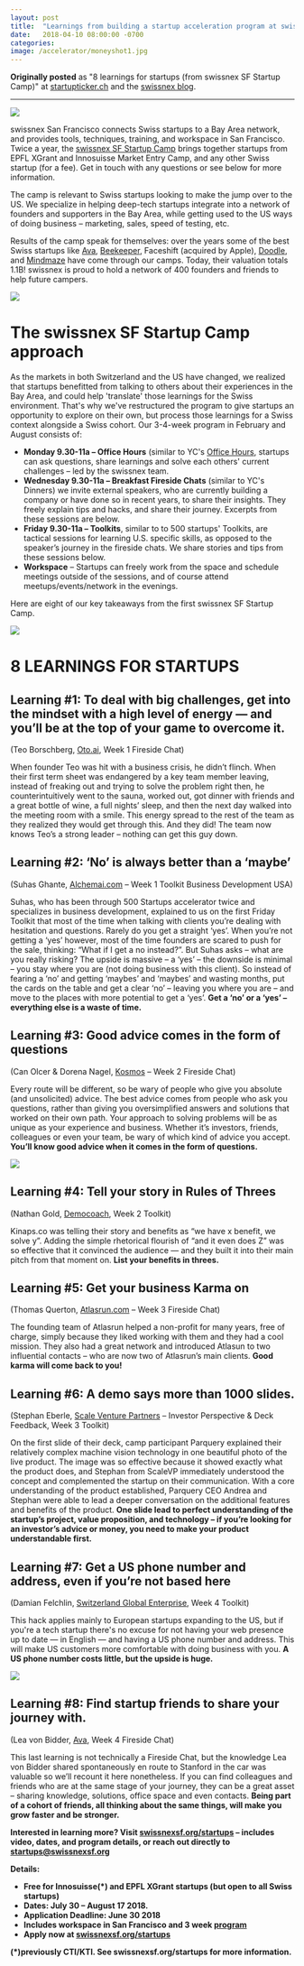 ```yaml
---
layout: post
title:  "Learnings from building a startup acceleration program at swissnex SF"
date:   2018-04-10 08:00:00 -0700
categories: 
image: /accelerator/moneyshot1.jpg
---
```


**Originally posted**  as "8 learnings for startups (from swissnex SF Startup Camp)" at <a href="https://www.startupticker.ch/en/news/june-2018/what-swiss-start-ups-learned-in-san-francisco" target="_blank">startupticker.ch</a> and the <a href="https://nextrends.swissnexsanfrancisco.org/8-learnings-from-swiss-start-ups-in-silicon-valley/" target="_blank">swissnex blog</a>.

------------------------------------------------------------------------------------------------------------------

![](/accelerator/moneyshot1.jpg)

swissnex San Francisco connects Swiss startups to a Bay Area network, and provides tools, techniques, training, and workspace in San Francisco. Twice a year, the <a href="http://swissnexsf.org/startups" target="_blank">swissnex SF Startup Camp</a> brings together startups from EPFL XGrant and Innosuisse Market Entry Camp, and any other Swiss startup (for a fee). Get in touch with any questions or see below for more information.

The camp is relevant to Swiss startups looking to make the jump over to the US. We specialize in helping deep-tech startups integrate into a network of founders and supporters in the Bay Area, while getting used to the US ways of doing business – marketing, sales, speed of testing, etc. 

Results of the camp speak for themselves: over the years some of the best Swiss startups like <a href="http://avawomen.com" target="_blank">Ava</a>, <a href="http://beekeeper.com" target="_blank">Beekeeper</a>, Faceshift (acquired by Apple), <a href="http://doodle.com" target="_blank">Doodle</a>, and <a href="http://mindmaze.com" target="_blank">Mindmaze</a> have come through our camps. Today, their valuation totals 1.1B! swissnex is proud to hold a network of 400 founders and friends to help future campers.

![](/accelerator/workspace.png)

The swissnex SF Startup Camp approach
=====================================
As the markets in both Switzerland and the US have changed, we realized that startups benefitted from talking to others about their experiences in the Bay Area, and could help 'translate' those learnings for the Swiss environment. That's why we've restructured the program to give startups an opportunity to explore on their own, but process those learnings for a Swiss context alongside a Swiss cohort. Our 3-4-week program in February and August consists of:

* <b>Monday 9.30-11a – Office Hours</b> (similar to YC's [Office Hours](https://www.youtube.com/watch?v=syoqjYLDs48), startups can ask questions, share learnings and solve each others' current challenges –  led by the swissnex team.
* <b>Wednesday 9.30-11a –  Breakfast Fireside Chats</b> (similar to YC's Dinners) we invite external speakers, who are currently building a company or have done so in recent years, to share their insights. They freely explain tips and hacks, and share their journey. Excerpts from these sessions are below.
* <b>Friday 9.30-11a – Toolkits</b>, similar to to 500 startups' Toolkits, are tactical sessions for learning U.S. specific skills, as opposed to the speaker’s journey in the fireside chats. We share stories and tips from these sessions below. 
* <b>Workspace</b> – Startups can freely work from the space and schedule meetings outside of the sessions, and of course attend meetups/events/network in the evenings.

Here are eight of our key takeaways from the first swissnex SF Startup Camp.

![](/accelerator/fireside2.JPG)


8 LEARNINGS FOR STARTUPS
=======================

Learning #1: To deal with big challenges, get into the mindset with a high level of energy — and you’ll be at the top of your game to overcome it.
----------
 (Teo Borschberg, <a href="http://oto.ai" target="_blank">Oto.ai</a>, Week 1 Fireside Chat) 

When founder Teo was hit with a business crisis, he didn’t flinch. When their first term sheet was endangered by a key team member leaving, instead of freaking out and trying to solve the problem right then, he counterintuitively went to the sauna, worked out, got dinner with friends and a great bottle of wine, a full nights’ sleep, and then the next day walked into the meeting room with a smile. This energy spread to the rest of the team as they realized they would get through this. And they did! The team now knows Teo’s a strong leader – nothing can get this guy down.



Learning #2: ‘No’ is always better than a ‘maybe’
----------
(Suhas Ghante, <a href="http://alchemai.com" target="_blank">Alchemai.com</a> – Week 1 Toolkit Business Development USA) 

Suhas, who has been through 500 Startups accelerator twice and specializes in business development, explained to us on the first Friday Toolkit that most of the time when talking with clients you’re dealing with hesitation and questions. Rarely do you get a straight ‘yes’. When you’re not getting a ‘yes’ however, most of the time founders are scared to push for the sale, thinking: “What if I get a no instead?”. But Suhas asks – what are you really risking? The upside is massive – a ‘yes’ – the downside is minimal – you stay where you are (not doing business with this client). So instead of fearing a ‘no’ and getting ‘maybes’ and ‘maybes’ and wasting months, put the cards on the table and get a clear ‘no’ – leaving you where you are – and move to the places with more potential to get a ‘yes’. <b>Get a ‘no’ or a ‘yes’ – everything else is a waste of time.</b>


Learning #3: Good advice comes in the form of questions
----------
(Can Olcer & Dorena Nagel, <a href="http://kosmosapp.io" target="_blank">Kosmos</a> – Week 2 Fireside Chat) 

Every route will be different, so be wary of people who give you absolute (and unsolicited) advice. The best advice comes from people who ask you questions, rather than giving you oversimplified answers and solutions that worked on their own path. Your approach to solving problems will be as unique as your experience and business. Whether it’s investors, friends, colleagues or even your team, be wary of which kind of advice you accept. <b>You’ll know good advice when it comes in the form of questions.</b>

![](/accelerator/fireside.JPG)


Learning #4: Tell your story in Rules of Threes
----------
(Nathan Gold, <a href="http://democoach.com" target="_blank">Democoach</a>, Week 2 Toolkit) 

Kinaps.co was telling their story and benefits as “we have x benefit, we solve y”. Adding the simple rhetorical flourish of “and it even does Z” was so effective that it convinced the audience — and they built it into their main pitch from that moment on. <b>List your benefits in threes.</b>


Learning #5: Get your business Karma on
----------
(Thomas Querton, <a href="http://atlasrun.com" target="_blank">Atlasrun.com</a> – Week 3 Fireside Chat) 

The founding team of Atlasrun helped a non-profit for many years, free of charge, simply because they liked working with them and they had a cool mission. They also had a great network and introduced Atlasun to two influential contacts – who are now two of Atlasrun’s main clients. <b>Good karma will come back to you!</b>



Learning #6: A demo says more than 1000 slides.
----------
(Stephan Eberle, <a href="http://scalevp.com" target="_blank">Scale Venture Partners</a> – Investor Perspective & Deck Feedback, Week 3 Toolkit) 

On the first slide of their deck, camp participant Parquery explained their relatively complex machine vision technology in one beautiful photo of the live product. The image was so effective because it showed exactly what the product does, and Stephan from ScaleVP immediately understood the concept and complemented the startup on their communication. With a core understanding of the product established, Parquery CEO Andrea and Stephan were able to lead a deeper conversation on the additional features and benefits of the product. <b>One slide lead to perfect understanding of the startup’s project, value proposition, and technology –  if you’re looking for an investor’s advice or money, you need to make your product understandable first.</b>

Learning #7: Get a US phone number and address, even if you’re not based here
----------
(Damian Felchlin, <a href="http://s-ge.com" target="_blank">Switzerland Global Enterprise</a>, Week 4 Toolkit) 

This hack applies mainly to European startups expanding to the US, but if you're a tech startup there's no excuse for not having your web presence up to date — in English — and having a US phone number and address. This will make US customers more comfortable with doing business with you. <b>A US phone number costs little, but the upside is huge.</b>


![](/accelerator/workspace_2.jpg)

Learning #8: Find startup friends to share your journey with.
----------
(Lea von Bidder, <a href="http://avawomen.com" target="_blank">Ava</a>, Week 4 Fireside Chat)  

This last learning is not technically a Fireside Chat, but the knowledge Lea von Bidder shared spontaneously en route to Stanford in the car was valuable so we’ll recount it here nonetheless. If you can find colleagues and friends who are at the same stage of your journey, they can be a great asset – sharing knowledge, solutions, office space and even contacts. <b>Being part of a cohort of friends, all thinking about the same things, will make you grow faster and be stronger. </b>




<b>Interested in learning more? Visit <a href="http://swissnexsf.org/startups" target="_blank">swissnexsf.org/startups</a> – includes video, dates, and program details, or reach out directly to <a href="mailto:startups@swissnexsf.org" target="_blank">startups@swissnexsf.org</a>

<b>Details:</b>

* Free for Innosuisse(*) and EPFL XGrant startups (but open to all Swiss startups)
* Dates: July 30 – August 17 2018. 
* Application Deadline: June 30 2018
* Includes workspace in San Francisco and 3 week <a href="https://www.swissnexsanfrancisco.org/startups/#program" target="_blank">program</a>
* Apply now at <a href="http://swissnexsf.org/startups" target="_blank">swissnexsf.org/startups</a>


(*)previously CTI/KTI. See swissnexsf.org/startups for more information.



